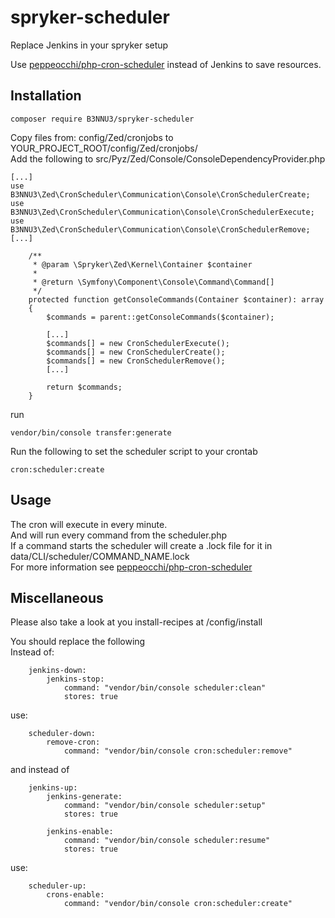 # spryker-scheduler
Replace Jenkins in your spryker setup

Use [peppeocchi/php-cron-scheduler](https://github.com/peppeocchi/php-cron-scheduler) instead of Jenkins to save resources.

## Installation

```
composer require B3NNU3/spryker-scheduler
```

Copy files from: config/Zed/cronjobs to YOUR_PROJECT_ROOT/config/Zed/cronjobs/   
Add the following to src/Pyz/Zed/Console/ConsoleDependencyProvider.php

```
[...]
use B3NNU3\Zed\CronScheduler\Communication\Console\CronSchedulerCreate;
use B3NNU3\Zed\CronScheduler\Communication\Console\CronSchedulerExecute;
use B3NNU3\Zed\CronScheduler\Communication\Console\CronSchedulerRemove;
[...]

    /**
     * @param \Spryker\Zed\Kernel\Container $container
     *
     * @return \Symfony\Component\Console\Command\Command[]
     */
    protected function getConsoleCommands(Container $container): array
    {
        $commands = parent::getConsoleCommands($container);

        [...]
        $commands[] = new CronSchedulerExecute();
        $commands[] = new CronSchedulerCreate();
        $commands[] = new CronSchedulerRemove();
        [...]

        return $commands;
    }
```

run 
```
vendor/bin/console transfer:generate
```

Run the following to set the scheduler script to your crontab 
```
cron:scheduler:create
```

## Usage

The cron will execute in every minute.  
And will run every command from the scheduler.php  
If a command starts the scheduler will create a .lock file for it in data/CLI/scheduler/COMMAND_NAME.lock  
For more information see [peppeocchi/php-cron-scheduler](https://github.com/peppeocchi/php-cron-scheduler)

## Miscellaneous
Please also take a look at you install-recipes at /config/install  

You should replace the following   
Instead of: 
```
    jenkins-down:
        jenkins-stop:
            command: "vendor/bin/console scheduler:clean"
            stores: true
```
use:
```
    scheduler-down:
        remove-cron:
            command: "vendor/bin/console cron:scheduler:remove"
```
and instead of 
```
    jenkins-up:
        jenkins-generate:
            command: "vendor/bin/console scheduler:setup"
            stores: true

        jenkins-enable:
            command: "vendor/bin/console scheduler:resume"
            stores: true
```
use: 
```
    scheduler-up:
        crons-enable:
            command: "vendor/bin/console cron:scheduler:create"
```
            